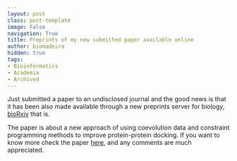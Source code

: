 ```yaml
---
layout: post
class: post-template
image: False
navigation: True
title: Preprints of my new submitted paper available online
author: biomadeira
hidden: true
tags:
- Bioinformatics
- Academia
- Archived
---
```


Just submitted a paper to an undisclosed journal and the good news is that it has been also made available through a
new preprints server for biology, [bioRxiv](http://biorxiv.org/) that is.
  
The paper is about a new approach of using coevolution data and constraint programming methods to improve 
protein-protein docking. If you want to know more check the paper
[here](http://biorxiv.org/content/early/2014/02/03/002329), and any comments are much appreciated.
